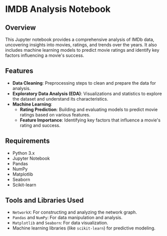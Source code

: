 # IMDB Analysis Notebook

## Overview
This Jupyter notebook provides a comprehensive analysis of IMDb data, uncovering insights into movies, ratings, and trends over the years. It also includes machine learning models to predict movie ratings and identify key factors influencing a movie's success.

## Features
- **Data Cleaning**: Preprocessing steps to clean and prepare the data for analysis.
- **Exploratory Data Analysis (EDA)**: Visualizations and statistics to explore the dataset and understand its characteristics.
- **Machine Learning**:
  - **Rating Prediction**: Building and evaluating models to predict movie ratings based on various features.
  - **Feature Importance**: Identifying key factors that influence a movie's rating and success.

## Requirements
- Python 3.x
- Jupyter Notebook
- Pandas
- NumPy
- Matplotlib
- Seaborn
- Scikit-learn



## Tools and Libraries Used

- `NetworkX`: For constructing and analyzing the network graph.
- `Pandas` and `NumPy`: For data manipulation and analysis.
- `Matplotlib` and `Seaborn`: For data visualization.
- Machine learning libraries (like `scikit-learn`) for predictive modeling.
